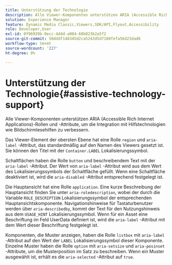 ```yaml
---
title: Unterstützung der Technologie
description: Alle Viewer-Komponenten unterstützen ARIA (Accessible Rich Internet Applications)-Rollen und -Attribute, um die Integration mit Hilfstechnologien wie Bildschirmlesehilfen zu verbessern.
solution: Experience Manager
feature: Dynamic Media Classic,Viewers,SDK/API,Flyout,Accessibility
role: Developer,User
exl-id: 0f96939b-0ecc-4d4d-a084-60b023b2a5f2
source-git-commit: 50dddf148345d2ca5243d5d7108fefa56d23dad6
workflow-type: tm+mt
source-wordcount: '227'
ht-degree: 0%

---
```


# Unterstützung der Technologie{#assistive-technology-support}

Alle Viewer-Komponenten unterstützen ARIA (Accessible Rich Internet Applications)-Rollen und -Attribute, um die Integration mit Hilfstechnologien wie Bildschirmlesehilfen zu verbessern.

Das Viewer-Element der obersten Ebene hat eine Rolle `region` und `aria-label` -Attribut, das standardmäßig auf den Namen des Viewers gesetzt ist. Sie können den Titel mit der `Container.LABEL` Lokalisierungssymbol.

Schaltflächen haben die Rolle `button` und beschreibendem Text mit der `aria-label` -Attribut. Der Wert von `aria-label` -Attribut wird aus dem Wert des Lokalisierungssymbols der Schaltfläche gefüllt. Wenn eine Schaltfläche deaktiviert ist, wird die `aria-disabled` -Attribut entsprechend festgelegt ist.

Die Hauptansicht hat eine Rolle `application`. Eine kurze Beschreibung der Hauptansicht finden Sie unter `aria-roledescription`, wobei der durch die Variable `ROLE_DESCRIPTION` Lokalisierungssymbol der entsprechenden Hauptansichtskomponente. Navigationshinweise für Tastaturbenutzer werden über `aria-describedby`, kommt der Text für den Nutzungshinweis aus dem `USAGE_HINT` Lokalisierungssymbol. Wenn für ein Asset eine Beschriftung im Feld UserData definiert ist, wird die `aria-label` -Attribut mit dem Wert dieser Beschriftung festgelegt ist.

Komponenten, die Muster anzeigen, haben die Rolle `listbox` mit `aria-label` -Attribut auf den Wert der `LABEL` Lokalisierungssymbol dieser Komponente. Einzelne Muster haben die Rolle `option` mit `aria-setsize` und `aria-posinset` -Attribute, um die Musterposition im Satz zu beschreiben. Wenn ein Muster ausgewählt ist, erhält es die `aria-selected` -Attribut auf `true`.
